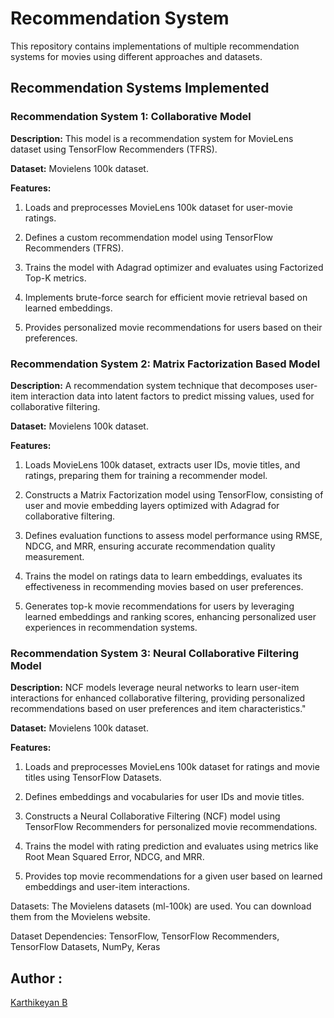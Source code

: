 # Recommendation System
This repository contains implementations of multiple recommendation systems for movies using different approaches and datasets.

## Recommendation Systems Implemented

### Recommendation System 1: Collaborative Model
**Description:**  This model is a recommendation system for MovieLens dataset using TensorFlow Recommenders (TFRS). 

**Dataset:** Movielens 100k dataset.

**Features:**

1. Loads and preprocesses MovieLens 100k dataset for user-movie ratings.
  
2. Defines a custom recommendation model using TensorFlow Recommenders (TFRS).
 
4. Trains the model with Adagrad optimizer and evaluates using Factorized Top-K metrics.

5. Implements brute-force search for efficient movie retrieval based on learned embeddings.

6. Provides personalized movie recommendations for users based on their preferences.


### Recommendation System 2: Matrix Factorization Based Model
**Description:**  A recommendation system technique that decomposes user-item interaction data into latent factors to predict missing values, used for collaborative filtering.

**Dataset:** Movielens 100k dataset.

**Features:**

1. Loads MovieLens 100k dataset, extracts user IDs, movie titles, and ratings, preparing them for training a recommender model.

2. Constructs a Matrix Factorization model using TensorFlow, consisting of user and movie embedding layers optimized with Adagrad for collaborative filtering.

3. Defines evaluation functions to assess model performance using RMSE, NDCG, and MRR, ensuring accurate recommendation quality measurement.

4. Trains the model on ratings data to learn embeddings, evaluates its effectiveness in recommending movies based on user preferences.

5. Generates top-k movie recommendations for users by leveraging learned embeddings and ranking scores, enhancing personalized user experiences in recommendation systems.


### Recommendation System 3: Neural Collaborative Filtering Model
**Description:** NCF models leverage neural networks to learn user-item interactions for enhanced collaborative filtering, providing personalized recommendations based on user preferences and item characteristics."

**Dataset:** Movielens 100k dataset.

**Features:**

1. Loads and preprocesses MovieLens 100k dataset for ratings and movie titles using TensorFlow Datasets.

2. Defines embeddings and vocabularies for user IDs and movie titles.

3. Constructs a Neural Collaborative Filtering (NCF) model using TensorFlow Recommenders for personalized movie recommendations.

4. Trains the model with rating prediction and evaluates using metrics like Root Mean Squared Error, NDCG, and MRR.

5. Provides top movie recommendations for a given user based on learned embeddings and user-item interactions.


Datasets:
The Movielens datasets (ml-100k) are used. You can download them from the Movielens website.

Dataset Dependencies:
TensorFlow, TensorFlow Recommenders, TensorFlow Datasets, NumPy, Keras

## Author : 
[Karthikeyan B](https://github.com/bKarthi22)
